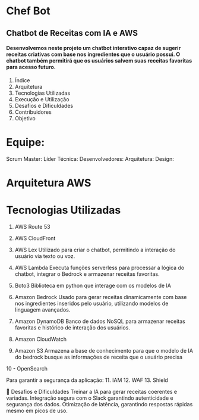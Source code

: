 # Chef Bot 
## Chatbot de Receitas com IA e AWS
#### Desenvolvemos neste projeto um chatbot interativo capaz de sugerir receitas criativas com base nos ingredientes que o usuário possui. O chatbot também permitirá que os usuários salvem suas receitas favoritas para acesso futuro.

1. Índice
2. Arquitetura
3. Tecnologias Utilizadas
4. Execução e Utilização
5. Desafios e Dificuldades
6. Contribuidores
7. Objetivo
   


# Equipe:
Scrum Master: 
Líder Técnica: 
Desenvolvedores: 
Arquitetura: 
Design: 


# Arquitetura AWS




# Tecnologias Utilizadas
1. AWS Route 53


2. AWS CloudFront

3. AWS Lex
Utilizado para criar o chatbot, permitindo a interação do usuário via texto ou voz.

4. AWS Lambda
Executa funções serverless para processar a lógica do chatbot, integrar o Bedrock e armazenar receitas favoritas.

5. Boto3
Biblioteca em python que interage com os modelos de IA  

6. Amazon Bedrock
Usado para gerar receitas dinamicamente com base nos ingredientes inseridos pelo usuário, utilizando modelos de linguagem avançados.

7. Amazon DynamoDB
Banco de dados NoSQL para armazenar receitas favoritas e histórico de interação dos usuários.

8. Amazon CloudWatch
    
9. Amazon S3
Armazena a base de conhecimento para que o modelo de IA do bedrock busque as informações de receita que o usuário precisa

10 - OpenSearch


Para  garantir a segurança da aplicação:
11. IAM
12. WAF
13. Shield





🚧 Desafios e Dificuldades
Treinar a IA para gerar receitas coerentes e variadas.
Integração segura com o Slack garantindo autenticidade e segurança dos dados.
Otimização de latência, garantindo respostas rápidas mesmo em picos de uso.
